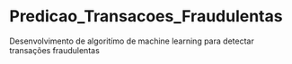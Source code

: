 # Predicao_Transacoes_Fraudulentas
Desenvolvimento de algoritímo de machine learning para detectar transações fraudulentas
